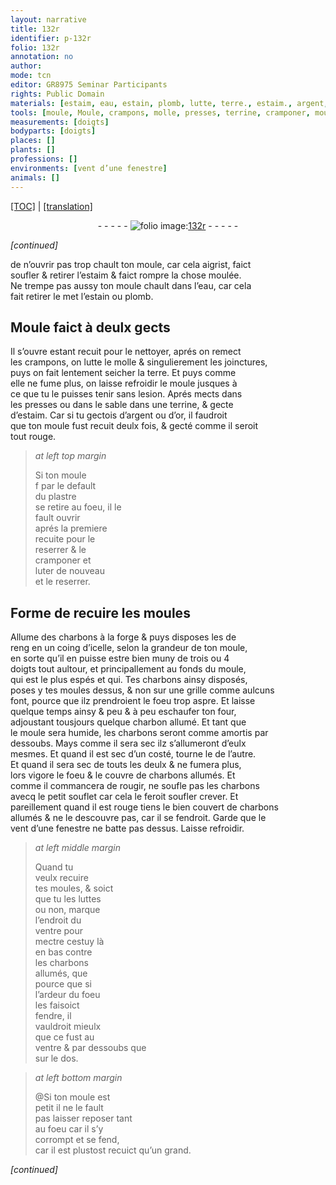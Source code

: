 ```yaml
---
layout: narrative
title: 132r
identifier: p-132r
folio: 132r
annotation: no
author:
mode: tcn
editor: GR8975 Seminar Participants
rights: Public Domain
materials: [estaim, eau, estain, plomb, lutte, terre., estaim., argent, d’or, plastre, luter, charbons, charbon, luttes]
tools: [moule, Moule, crampons, molle, presses, terrine, cramponer, moules, forge, grille, four, souflet]
measurements: [doigts]
bodyparts: [doigts]
places: []
plants: []
professions: []
environments: [vent d’une fenestre]
animals: []
---
```


 <p><a href="{{ site.baseurl }}/normalized/">[TOC]</a> | <a href="{{ site.baseurl }}/texts/p-132r_tl/" target="_blank">[translation]</a></p><div class="folio" align="center">- - - - - <a href="http://gallica.bnf.fr/ark:/12148/btv1b10500001g/f269.item.r=" target="_blank"><img src="https://cu-mkp.github.io/2017-workshop-edition/assets/photo-icon.png" alt="folio image: " style="display:inline-block; margin-bottom:-3px;"/>132r</a> - - - - - </div>  
 
*[continued]*
  
de n’ouvrir pas trop chault ton <span class="tl">moule</span>, car cela aigrist, faict<br/> soufler & retirer l’<span class="m">estaim</span> & faict rompre la chose moulée.<br/> Ne trempe pas aussy ton <span class="tl">moule</span> chault dans l’<span class="m">eau</span>, car cela<br/> fait retirer <span class="del">le met</span> l’<span class="m">estain</span> ou <span class="m">plomb</span>.
 
 
  

## <span class="tl">Moule</span> faict à deulx gects

 
Il s’ouvre estant recuit pour le nettoyer, aprés on remect<br/> les <span class="tl">crampons</span>, on <span class="m">lutte</span> le <span class="tl">molle</span> & singulierem<span class="exp">ent</span> les joinctures,<br/> puys on fait lentement seicher la <span class="m">terre.</span> Et puys co<span class="exp">mm</span>e<br/> elle ne fume plus, on laisse refroidir le <span class="tl">moule</span> jusques à<br/> ce que tu le puisses tenir sans lesion. Aprés mects dans<br/> les <span class="tl">presses</span> ou dans le sable dans une <span class="tl">terrine</span>, & gecte<br/> d’<span class="m">estaim.</span> Car si tu gectois d’<span class="m">argent</span> ou <span class="m">d’or</span>, il faudroit<br/> que ton <span class="tl">moule</span> fust recuit deulx fois, & gecté co<span class="exp">mm</span>e il seroit<br/> tout rouge.
 
> *at left top margin*
> 
> 
>   Si ton <span class="tl">moule</span><br/> <span class="del">f</span> par le default<br/> du <span class="m">plastre</span><br/> se retire <span class="add">au foeu</span>, il le<br/> fault ouvrir<br/> aprés la premiere<br/> recuite pour le<br/> reserrer & le<br/> <span class="tl">cramponer</span> et<br/> <span class="m">luter</span> de nouveau<br/> et le reserrer.
 
 
  

## Forme de recuire les <span class="tl">moules</span>

 
Allume des <span class="m">charbons</span> à la <span class="tl">forge</span> & puys disposes les de<br/> reng en un coing d’icelle, selon la grandeur de ton <span class="tl">moule</span>,<br/> en sorte qu’il en puisse estre bien muny de trois ou 4<br/> <span class="ms"><span class="bp">doigts</span></span> tout aultour, et principallement au fonds du <span class="tl">moule</span>,<br/> qui est le plus espés <span class="del">et qui</span>. Tes <span class="m">charbons</span> ainsy disposés,<br/> poses y tes <span class="tl">moules</span> dessus, & non sur une <span class="tl">grille</span> co<span class="exp">mm</span>e aulcuns<br/> font, pource que ilz prendroient le foeu trop aspre. Et laisse<br/> quelque temps ainsy & peu & à peu eschaufer ton <span class="tl">four</span>,<br/> adjoustant tousjours quelque <span class="m">charbon</span> allumé. Et tant que<br/> le <span class="tl">moule</span> sera humide, les <span class="m">charbons</span> seront co<span class="exp">mm</span>e amortis par<br/> dessoubs. Mays comme il sera sec ilz s’allumeront d’eulx<br/> mesmes. Et quand il est sec d’un costé, tourne le de l’autre.<br/> Et quand il sera sec de touts les deulx & ne fumera plus,<br/> lors vigore le foeu & le couvre de <span class="m">charbons</span> allumés. Et<br/> co<span class="exp">mm</span>e il commancera de rougir, ne soufle pas les <span class="m">charbons</span><br/> avecq le petit <span class="tl">souflet</span> car cela le feroit <span class="del">soufler</span> crever. Et<br/> pareillem<span class="exp">ent</span> quand il est rouge tiens le bien couvert de <span class="m">charbons</span><br/> allumés & ne le descouvre pas, car il se fendroit. Garde que le<br/> <span class="env">vent d’une fenestre</span> ne batte pas dessus. Laisse refroidir.
 
> *at left middle margin*
> 
> 
>   Quand tu<br/> veulx recuire<br/> tes <span class="tl">moules</span>, <span class="del">&</span> soict<br/> que tu les <span class="m">luttes</span><br/> ou non, marque<br/> l’endroit du<br/> ventre pour<br/> mectre cestuy là<br/> en bas contre<br/> les <span class="m">charbons</span><br/> allumés, <span class="del">que</span><br/> pource que si<br/> l’ardeur du foeu<br/> les faisoict<br/> fendre, il<br/> vauldroit mieulx<br/> que ce fust au<br/> ventre & par dessoubs que<br/> sur le dos.
 
> *at left bottom margin*
> 
> 
>   @Si ton <span class="tl">moule</span> est<br/> petit il ne le fault<br/> pas laisser <span class="del">reposer</span> tant<br/> au foeu car il s’y<br/> corrompt et se fend,<br/> car il est plustost recuict qu’un grand.
 
*[continued]*
 
 